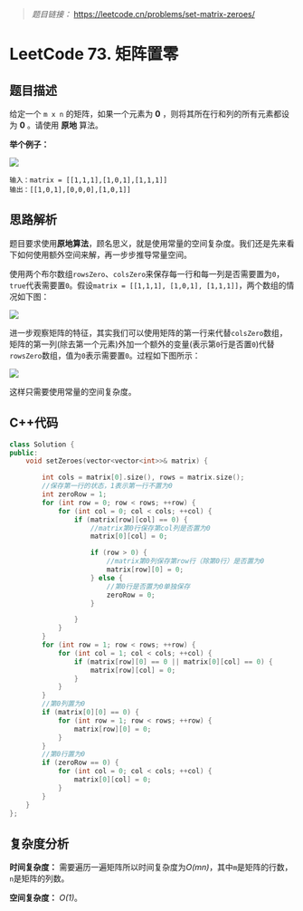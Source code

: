 > *题目链接：* https://leetcode.cn/problems/set-matrix-zeroes/

# LeetCode 73. 矩阵置零

## 题目描述

给定一个 `m x n` 的矩阵，如果一个元素为 **0** ，则将其所在行和列的所有元素都设为 **0** 。请使用 **原地** 算法。

**举个例子：**

![](https://gitee.com/ldtech007/picture/raw/master/pic/lc-0073-01.png)

```
输入：matrix = [[1,1,1],[1,0,1],[1,1,1]]
输出：[[1,0,1],[0,0,0],[1,0,1]]
```

## 思路解析

题目要求使用**原地算法**，顾名思义，就是使用常量的空间复杂度。我们还是先来看下如何使用额外空间来解，再一步步推导常量空间。

使用两个布尔数组`rowsZero`、`colsZero`来保存每一行和每一列是否需要置为`0`，`true`代表需要置`0`。假设`matrix = [[1,1,1], [1,0,1], [1,1,1]]`，两个数组的情况如下图：

![](https://gitee.com/ldtech007/picture/raw/master/pic/lc-0073-02.png)

进一步观察矩阵的特征，其实我们可以使用矩阵的第一行来代替`colsZero`数组，矩阵的第一列(除去第一个元素)外加一个额外的变量(表示第`0`行是否置`0`)代替`rowsZero`数组，值为`0`表示需要置`0`。过程如下图所示：

![](https://gitee.com/ldtech007/picture/raw/master/pic/lc-0073-03.png)

这样只需要使用常量的空间复杂度。

## C++代码

```cpp
class Solution {
public:
    void setZeroes(vector<vector<int>>& matrix) {

        int cols = matrix[0].size(), rows = matrix.size();
        //保存第一行的状态，1表示第一行不置为0
        int zeroRow = 1;
        for (int row = 0; row < rows; ++row) {
            for (int col = 0; col < cols; ++col) {
                if (matrix[row][col] == 0) {
                    //matrix第0行保存第col列是否置为0
                    matrix[0][col] = 0;

                    if (row > 0) {
                        //matrix第0列保存第row行（除第0行）是否置为0
                        matrix[row][0] = 0;
                    } else {
                        //第0行是否置为0单独保存
                        zeroRow = 0;
                    }

                }
            } 
        }
        for (int row = 1; row < rows; ++row) {
            for (int col = 1; col < cols; ++col) {
                if (matrix[row][0] == 0 || matrix[0][col] == 0) {
                    matrix[row][col] = 0;
                } 
            }
        }
        //第0列置为0
        if (matrix[0][0] == 0) {
            for (int row = 1; row < rows; ++row) {
                matrix[row][0] = 0;
            }
        }
        //第0行置为0
        if (zeroRow == 0) {
            for (int col = 0; col < cols; ++col) {
                matrix[0][col] = 0;
            }
        }
    }
};
```

## 复杂度分析

**时间复杂度：** 需要遍历一遍矩阵所以时间复杂度为*O(mn)*，其中`m`是矩阵的行数，`n`是矩阵的列数。

**空间复杂度：** *O(1)*。
